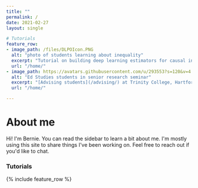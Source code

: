 ```yaml
---
title: ""
permalink: /
date: 2021-02-27
layout: single

# Tutorials
feature_row:
- image_path: /files/DLPOIcon.PNG
  alt: "photo of students learning about inequality"
  excerpt: "Tutorial on building deep learning estimators for causal inference. Gentle intro to Tensorflow."
  url: "/home/"
- image_path: https://avatars.githubusercontent.com/u/293553?s=120&v=4
  alt: "Ed Studies students in senior research seminar"
  excerpt: "[Advising students](/advising/) at Trinity College, Hartford, Connecticut"
  url: "/home/"

---
```

# About me
Hi! I'm Bernie. You can read the sidebar to learn a bit about me. I'm mostly using this site to share things I've been working on. Feel free to reach out if you'd like to chat.
### Tutorials
{% include feature_row %}

